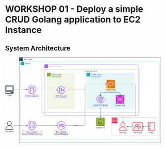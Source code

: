 # WORKSHOP 01 - Deploy a simple CRUD Golang application to EC2 Instance

## System Architecture
![Workshop_01.drawio.png](assets/Workshop_01.drawio.png)


